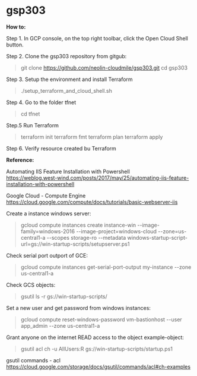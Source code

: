 # gsp303

**How to:**<br />

Step 1. In GCP console, on the top right toolbar, click the Open Cloud Shell button.<br />

Step 2. Clone the gsp303 repository from gitgub:<br />
> git clone https://github.com/neolin-cloudmile/gsp303.git
> cd gsp303

Step 3. Setup the environment and install Terraform<br />
> ./setup_terraform_and_cloud_shell.sh

Step 4. Go to the folder tfnet<br />
> cd tfnet

Step.5 Run Terraform<br />
> terraform init
> terraform fmt
> terraform plan
> terraform apply

Step 6. Verify resource created bu Terraform<br />

**Reference:**<br />

Automating IIS Feature Installation with Powershell<br />
https://weblog.west-wind.com/posts/2017/may/25/automating-iis-feature-installation-with-powershell

Google Cloud - Compute Engine<br />
https://cloud.google.com/compute/docs/tutorials/basic-webserver-iis

Create a instance windows server:<br />
> gcloud compute instances create instance-win --image-family=windows-2016 --image-project=windows-cloud --zone=us-central1-a --scopes storage-ro --metadata windows-startup-script-url=gs://win-startup-scripts/setupserver.ps1

Check serial port outport of GCE:<br />
> gcloud compute instances get-serial-port-output my-instance --zone us-central1-a

Check GCS objects:<br />
> gsutil ls -r gs://win-startup-scripts/

Set a new user and get password from windows instances:<br />
> gcloud compute reset-windows-password vm-bastionhost --user app_admin --zone us-central1-a

Grant anyone on the internet READ access to the object example-object:<br />
> gsutil acl ch -u AllUsers:R gs://win-startup-scripts/startup.ps1

gsutil commands - acl<br />
https://cloud.google.com/storage/docs/gsutil/commands/acl#ch-examples
